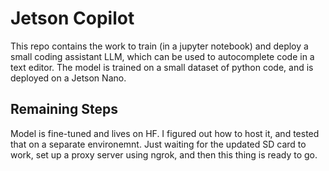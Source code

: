 # Jetson Copilot

This repo contains the work to train (in a jupyter notebook) and deploy a small coding assistant LLM, which can be used to autocomplete code in a text editor. The model is trained on a small dataset of python code, and is deployed on a Jetson Nano.


## Remaining Steps

Model is fine-tuned and lives on HF. I figured out how to host it, and tested that on a separate environemnt. Just waiting for the updated SD card to work, set up a proxy server using ngrok, and then this thing is ready to go. 
